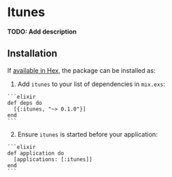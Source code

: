 # Itunes

**TODO: Add description**

## Installation

If [available in Hex](https://hex.pm/docs/publish), the package can be installed as:

  1. Add `itunes` to your list of dependencies in `mix.exs`:

    ```elixir
    def deps do
      [{:itunes, "~> 0.1.0"}]
    end
    ```

  2. Ensure `itunes` is started before your application:

    ```elixir
    def application do
      [applications: [:itunes]]
    end
    ```

